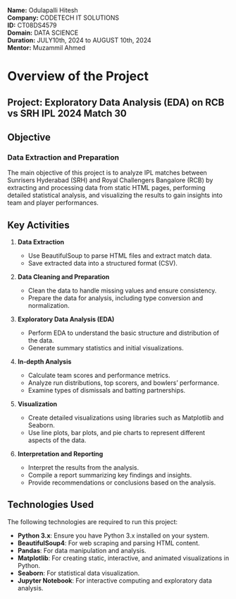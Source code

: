 **Name:** Odulapalli Hitesh  
**Company:** CODETECH IT SOLUTIONS   
**ID:** CT08DS4579                                              
**Domain:** DATA SCIENCE   
**Duration:** JULY10th, 2024 to AUGUST 10th, 2024  
**Mentor:** Muzammil Ahmed

# Overview of the Project
## Project: Exploratory Data Analysis (EDA) on RCB vs SRH IPL 2024 Match 30

## Objective
### Data Extraction and Preparation
The main objective of this project is to analyze IPL matches between Sunrisers Hyderabad (SRH) and Royal Challengers Bangalore (RCB) by extracting and processing data from static HTML pages, performing detailed statistical analysis, and visualizing the results to gain insights into team and player performances.

## Key Activities
1. **Data Extraction**
    - Use BeautifulSoup to parse HTML files and extract match data.
    - Save extracted data into a structured format (CSV).
  
2. **Data Cleaning and Preparation**
    - Clean the data to handle missing values and ensure consistency.
    - Prepare the data for analysis, including type conversion and normalization.
  
3. **Exploratory Data Analysis (EDA)**
    - Perform EDA to understand the basic structure and distribution of the data.
    - Generate summary statistics and initial visualizations.
  
4. **In-depth Analysis**
    - Calculate team scores and performance metrics.
    - Analyze run distributions, top scorers, and bowlers’ performance.
    - Examine types of dismissals and batting partnerships.
  
5. **Visualization**
    - Create detailed visualizations using libraries such as Matplotlib and Seaborn.
    - Use line plots, bar plots, and pie charts to represent different aspects of the data.
  
6. **Interpretation and Reporting**
    - Interpret the results from the analysis.
    - Compile a report summarizing key findings and insights.
    - Provide recommendations or conclusions based on the analysis.

## Technologies Used
The following technologies are required to run this project:

- **Python 3.x**: Ensure you have Python 3.x installed on your system.
- **BeautifulSoup4**: For web scraping and parsing HTML content.
- **Pandas**: For data manipulation and analysis.
- **Matplotlib**: For creating static, interactive, and animated visualizations in Python.
- **Seaborn**: For statistical data visualization.
- **Jupyter Notebook**: For interactive computing and exploratory data analysis.


